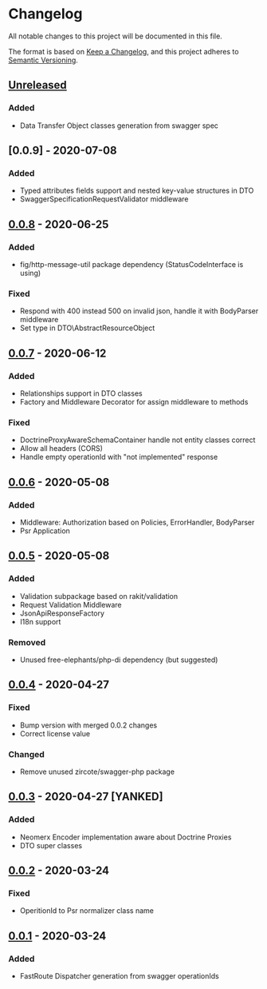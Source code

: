 # Changelog
All notable changes to this project will be documented in this file.

The format is based on [Keep a Changelog](https://keepachangelog.com/en/1.0.0/),
and this project adheres to [Semantic Versioning](https://semver.org/spec/v2.0.0.html).

## [Unreleased]
### Added
- Data Transfer Object classes generation from swagger spec

## [0.0.9] - 2020-07-08
### Added
- Typed attributes fields support and nested key-value structures in DTO
- SwaggerSpecificationRequestValidator middleware

## [0.0.8] - 2020-06-25
### Added
- fig/http-message-util package dependency (StatusCodeInterface is using)

### Fixed
- Respond with 400 instead 500 on invalid json, handle it with BodyParser middleware
- Set type in DTO\AbstractResourceObject

## [0.0.7] - 2020-06-12
### Added
- Relationships support in DTO classes
- Factory and Middleware Decorator for assign middleware to methods

### Fixed
- DoctrineProxyAwareSchemaContainer handle not entity classes correct
- Allow all headers (CORS) 
- Handle empty operationId with "not implemented" response

## [0.0.6] - 2020-05-08
### Added
- Middleware: Authorization based on Policies, ErrorHandler, BodyParser
- Psr Application

## [0.0.5] - 2020-05-08
### Added
- Validation subpackage based on rakit/validation
- Request Validation Middleware
- JsonApiResponseFactory
- I18n support

### Removed
- Unused free-elephants/php-di dependency (but suggested) 

## [0.0.4] - 2020-04-27
### Fixed 
- Bump version with merged 0.0.2 changes
- Correct license value

### Changed
- Remove unused zircote/swagger-php package

## [0.0.3] - 2020-04-27 [YANKED]
### Added
- Neomerx Encoder implementation aware about Doctrine Proxies
- DTO super classes

## [0.0.2] - 2020-03-24
### Fixed
- OperitionId to Psr normalizer class name

## [0.0.1] - 2020-03-24
### Added
- FastRoute Dispatcher generation from swagger operationIds

[Unreleased]: https://github.com/FreeElephants/json-api-php-toolkit/compare/0.0.9...HEAD
[0.0.8]: https://github.com/FreeElephants/json-api-php-toolkit/compare/0.0.8...0.0.9
[0.0.8]: https://github.com/FreeElephants/json-api-php-toolkit/compare/0.0.7...0.0.8
[0.0.7]: https://github.com/FreeElephants/json-api-php-toolkit/compare/0.0.6...0.0.7
[0.0.6]: https://github.com/FreeElephants/json-api-php-toolkit/compare/0.0.5...0.0.6
[0.0.5]: https://github.com/FreeElephants/json-api-php-toolkit/compare/0.0.4...0.0.5
[0.0.4]: https://github.com/FreeElephants/json-api-php-toolkit/compare/0.0.3...0.0.4
[0.0.3]: https://github.com/FreeElephants/json-api-php-toolkit/compare/0.0.2...0.0.3
[0.0.2]: https://github.com/FreeElephants/json-api-php-toolkit/compare/0.0.1...0.0.2
[0.0.1]: https://github.com/FreeElephants/json-api-php-toolkit/releases/tag/0.0.1
